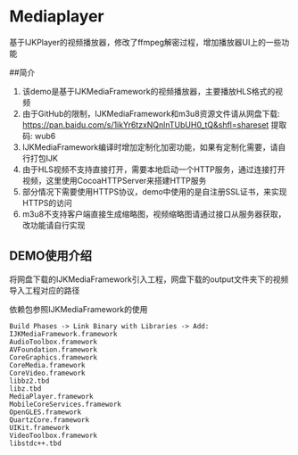# Mediaplayer
基于IJKPlayer的视频播放器，修改了ffmpeg解密过程，增加播放器UI上的一些功能 

##简介  
1. 该demo是基于IJKMediaFramework的视频播放器，主要播放HLS格式的视频
2. 由于GitHub的限制，IJKMediaFramework和m3u8资源文件请从网盘下载: https://pan.baidu.com/s/1ikYr6tzxNQnlnTUbUH0_tQ&shfl=shareset 提取码: wub6
3. IJKMediaFramework编译时增加定制化加密功能，如果有定制化需要，请自行打包IJK
4. 由于HLS视频不支持直接打开，需要本地启动一个HTTP服务，通过连接打开视频，这里使用CocoaHTTPServer来搭建HTTP服务
5. 部分情况下需要使用HTTPS协议，demo中使用的是自注册SSL证书，来实现HTTPS的访问
6. m3u8不支持客户端直接生成缩略图，视频缩略图请通过接口从服务器获取，改功能请自行实现  

## DEMO使用介绍  

将网盘下载的IJKMediaFramework引入工程，网盘下载的output文件夹下的视频导入工程对应的路径  

依赖包参照IJKMediaFramework的使用  

```
Build Phases -> Link Binary with Libraries -> Add:  
IJKMediaFramework.framework  
AudioToolbox.framework  
AVFoundation.framework  
CoreGraphics.framework  
CoreMedia.framework  
CoreVideo.framework  
libbz2.tbd  
libz.tbd  
MediaPlayer.framework  
MobileCoreServices.framework  
OpenGLES.framework  
QuartzCore.framework  
UIKit.framework  
VideoToolbox.framework  
libstdc++.tbd 
```
